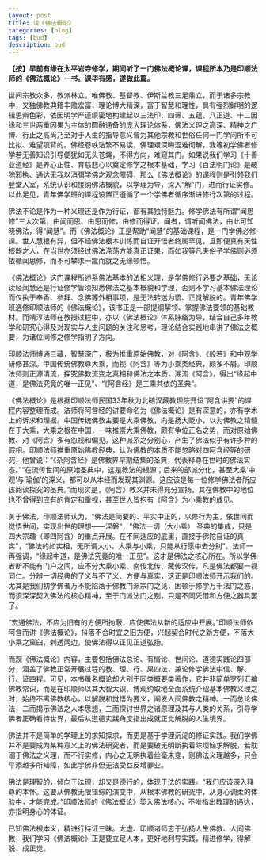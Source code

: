 ```yaml
---
layout: post  
title: 读《佛法概论》  
categories: [blog]   
tags: [bud]  
description: bud 
---
```

**【按】早前有缘在太平岩寺修学，期间听了一门佛法概论课，课程所本乃是印顺法师的《佛法概论》一书。课毕有感，遂做此篇。**  

世间宗教众多，教派林立，唯佛教、基督教、伊斯兰教三足鼎立，而于诸多宗教中，又独佛教典籍丰赡宏富，理论博大精深，富于智慧和理性，具有强烈鲜明的逻辑思辨色彩，依因明学严谨缜密地构建起以三法印、四谛、五蕴、八正道、十二因缘和三世两重因果为主体的圆融通备的庞大理论体系，佛法义理之高深、精神之广博、行止之高尚乃至对于人生的指导意义皆为其他宗教和世俗任何一门学问所不可比拟、难望项背的。佛经卷帙浩繁不易读，佛理艰深晦涩难彻解，我等初学佛者修学若无善知识引导便犹如无头苍蝇，不得方向，难窥其门。如果说我们学习《十善业道经》是养心正性、育慈悲心以奠定修学之根本基础，学习《百法明门论》是破除邪执、通达无我以消弭学佛之观念障碍，那么《佛法概论》的课程则是引领我们登堂入室，系统认识和接纳佛法概貌，以学理为导，深入“解”门，进而行证实修。以此足见，青年佛学班的课程设置正遵循了一个学佛者循序渐进修行次第的过程。

佛法不论是作为一种义理还是作为行证，都有其独特魅力。修学佛法有所谓“闻思修”三大次第，由闻而思、由思而修，由修而得证。闻者，谓听闻佛法，由此可知晓佛法，得“闻慧”。而《佛法概论》正是帮助“闻慧”的基础课程，是一门学佛必修课。世人慧根有异，但不经佛法根本训练而自证开悟者终属罕见，且即便真有天性根器之人，在当世亦须经过佛法涤荡方能真正证果，而如我等凡夫俗子学佛则必须依循闻思修，而不可攀求一蹴而就之无缘顿悟。 

《佛法概论》这门课程所述系佛法基本的法相义理，是学佛修行必要之基础，无论读经闻慧还是行证修学皆须知悉佛法之基本概貌和学理，否则不学习基本佛法理论而仅执于奉香、参拜、念佛等外相事项，是无法转迷为悟、正觉解脱的。青年佛学班选修印顺法师的《佛法概论》，该书正是一部提纲挈领、掌握佛法要领的基础教材。而靖淳法师在教授过程中，亦以《佛法概论》体系脉络为导，结合自己多年教学和研究心得及对现实与人生问题的关注和思考，理论结合实践地串讲了佛法之概要，为诸位同修之修学指明了方向。  

印顺法师博通三藏，智慧深广，极为推重原始佛教，对《阿含》、《般若》和中观学研修甚深。中国传统佛教尊大乘，而视《阿含》等为小乘类经典，颇多不屑。印顺法师则正源清流，探究佛教流变之真相和佛法之本质，溯流《阿含》，得出“缘起中道，是佛法究竟的唯一正见”、“《阿含经》是三乘共依的圣典”。  

《佛法概论》是根据印顺法师民国33年秋为北碚汉藏教理院开设“阿含讲要”的课程内容整理而成。法师将阿含经的讲要命名为《佛法概论》是有深意的，亦有学术上的诉求和理据。中国传统佛教主要是大乘佛教，向是扬大贬小，以为佛教之精髓在于大乘，大乘之根在中国，一味推崇大乘佛教，颇有争位正名之势，而对原始佛教、对《阿含》多有忽视和偏见。这种派系之分别心，产生了佛法似乎有许多种的假相。印顺法师推重原始佛教经典，认为佛教的本质不能忽略对四阿含经等的研究，他曾说：“《杂阿含经》是佛教界早期结集的圣典，代表释尊在世时的佛法实态。”“在流传世间的原始圣典中，这是教法的根源；后来的部派分化，甚至大乘‘中观’与‘瑜伽’的深义，都可以从本经而发现其渊源。这应该是每一位修学佛法者所应该阅读探究的圣典。”而现实是，《阿含》教义并未得充分宣扬，其在佛教中的地位也不曾得到应有的肯定和重视，甚至世人皆抱有《阿含》为小乘教的成见。

关于佛法，印顺法师认为，“佛法是简要的、平实中正的，以修行为主，依世间而觉悟世间，实现出世的理想——涅磐”，“佛法一切（大小乘） 圣典的集成，只是四大宗趣（即四阿含）的重点开展。在不同适应的底里，直接于佛陀自证的真实”，“佛法的如实相，无所谓大小，大乘与小乘，只能从行愿中去分别”。法师一再强调，“缘起中道，是佛法究竟的唯一正见”。这才是佛法之核心所在。所以学佛者断不能有门户之间，应不分大乘小乘、南传北传、藏传汉传，凡是佛法都要一视同仁。分辨一切经典的了义与不了义、方便与真实，这正是印顺法师开示我们的。尤其是我们初学佛者万不能陷落于佛教门派宗门之见，困顿于修学万千法门之惑，而须深深契入佛法的核心精神，至于门派法门之别，只是不同凭借和方便之器具罢了。

“宏通佛法，不应为旧有的方便所拘蔽，应使佛法从新的适应中开展。”印顺法师依阿含而讲《佛法概论》，抖落不合时宜之旧方便，兴起契合时代之新方便，不落大小乘之窠臼，刺透两边，使佛法得以正见正道弘扬。

而观《佛法概论》内容，主要包括佛法总论、有情论、世间论、道德实践论四部分，涵盖了佛教正常开展过程的教、理、行、果四法，兼论修学佛法中信、解、行、证四程。可见，本书虽名概论却大别于同类概要类著作，它并非简单罗列汇编佛教常识，而是在印顺师以其大智大识、博观约取地全面系统介绍基本佛教义理之时，始终不离佛教核心，以解脱和觉悟为要义，阐发人间佛教之精神。一而总论佛法，二而揭示佛法之人本思想，三而探讨世界之诸原理及其与人类的关系，引导学佛者正确看待世界，最后从道德实践角度指出成就正觉解脱的人生境界。

佛法并不是简单的学理上的求知探求，而更是基于学理沉淀的修证实践。我们学佛并不是要成为某种意义上的佛法研究者，而是要破无明断执着除烦恼求解脱，若耽溺于佛法之义理，而不行实修，内心之无明执着丝毫未变，则佛法义理越多，只会平添越多所知障，如此学佛非但无法受益反增罪业。

佛法是理智的，倾向于法理，却又是德行的，体现于法的实践。“我们应该深入释尊的本怀。这要从佛教无限错综的演变中，从根本佛教的研究中，从身心调柔的体验中，才能完成。”印顺法师的《佛法概论》契入佛法核心，不唯指出教理的通达，亦指明身心的体证。

已知佛法根本义，精进行持证三昧。太虚、印顺诸师志于弘扬人生佛教、人间佛教，我们学习《佛法概论》正是要立足人本，更好地利导实践，精进修学，得解脱、成正觉。
